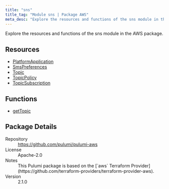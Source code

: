 ```yaml
---
title: "sns"
title_tag: "Module sns | Package AWS"
meta_desc: "Explore the resources and functions of the sns module in the AWS package."
---
```


<!-- WARNING: this file was generated by Pulumi Docs Generator. -->
<!-- Do not edit by hand unless you're certain you know what you are doing! -->

Explore the resources and functions of the sns module in the AWS package.

<h2 id="resources">Resources</h2>
<ul class="api">
    <li><a href="platformapplication" title="PlatformApplication"><span class="symbol resource"></span>PlatformApplication</a></li>
    <li><a href="smspreferences" title="SmsPreferences"><span class="symbol resource"></span>SmsPreferences</a></li>
    <li><a href="topic" title="Topic"><span class="symbol resource"></span>Topic</a></li>
    <li><a href="topicpolicy" title="TopicPolicy"><span class="symbol resource"></span>TopicPolicy</a></li>
    <li><a href="topicsubscription" title="TopicSubscription"><span class="symbol resource"></span>TopicSubscription</a></li>
</ul>

<h2 id="functions">Functions</h2>
<ul class="api">
    <li><a href="gettopic" title="getTopic"><span class="symbol function"></span>getTopic</a></li>
</ul>

<h2 id="package-details">Package Details</h2>
<dl class="package-details">
	<dt>Repository</dt>
	<dd><a href="https://github.com/pulumi/pulumi-aws">https://github.com/pulumi/pulumi-aws</a></dd>
	<dt>License</dt>
	<dd>Apache-2.0</dd>
	<dt>Notes</dt>
	<dd>This Pulumi package is based on the [`aws` Terraform Provider](https://github.com/terraform-providers/terraform-provider-aws).</dd>
	<dt>Version</dt>
	<dd>2.1.0</dd>
</dl>

